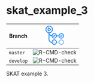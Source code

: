 # skat_example_3

Branch   |[![GitHub Actions logo](GitHubActions.png)](https://github.com/richelbilderbeek/skat_example_3/actions)
---------|-------------------------------------------------------------------------------------------------------------------
`master` |![R-CMD-check](https://github.com/richelbilderbeek/skat_example_3/workflows/R-CMD-check/badge.svg?branch=master) 
`develop`|![R-CMD-check](https://github.com/richelbilderbeek/skat_example_3/workflows/R-CMD-check/badge.svg?branch=develop)

SKAT example 3.

